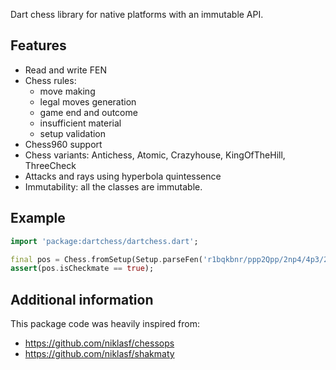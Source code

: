 Dart chess library for native platforms with an immutable API.

## Features

- Read and write FEN
- Chess rules:
    - move making
    - legal moves generation
    - game end and outcome
    - insufficient material
    - setup validation
- Chess960 support
- Chess variants: Antichess, Atomic, Crazyhouse, KingOfTheHill, ThreeCheck
- Attacks and rays using hyperbola quintessence
- Immutability: all the classes are immutable.

## Example

```dart
import 'package:dartchess/dartchess.dart';

final pos = Chess.fromSetup(Setup.parseFen('r1bqkbnr/ppp2Qpp/2np4/4p3/2B1P3/8/PPPP1PPP/RNB1K1NR b KQkq - 0 4'));
assert(pos.isCheckmate == true);
```

## Additional information

This package code was heavily inspired from:
- https://github.com/niklasf/chessops
- https://github.com/niklasf/shakmaty
